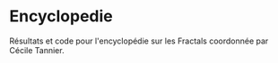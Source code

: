 # Encyclopedie

Résultats et code pour l'encyclopédie sur les Fractals coordonnée par Cécile Tannier. 
